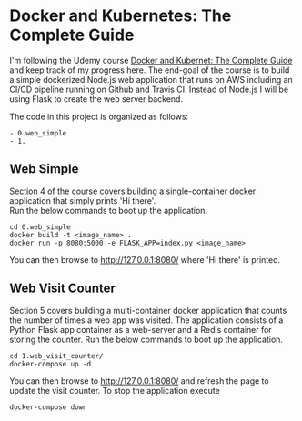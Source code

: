 # Docker and Kubernetes: The Complete Guide

I'm following the Udemy course [Docker and Kubernet: The Complete Guide](https://www.udemy.com/course/docker-and-kubernetes-the-complete-guide/) and keep track of my progress here.
The end-goal of the course is to build a simple dockerized Node.js web application that runs on AWS including an CI/CD pipeline running on Github and Travis CI.
Instead of Node.js I will be using Flask to create the web server backend.

The code in this project is organized as follows:

````
- 0.web_simple
- 1.
````
 

## Web Simple

Section 4 of the course covers building a single-container docker application that simply prints 'Hi there'.</br>
Run the below commands to boot up the application.

```
cd 0.web_simple
docker build -t <image_name> .
docker run -p 8080:5000 -e FLASK_APP=index.py <image_name>
```

You can then browse to <http://127.0.0.1:8080/> where 'Hi there' is printed.

## Web Visit Counter

Section 5 covers building a multi-container docker application that counts the number of times a web app was visited.
The application consists of a Python Flask app container as a web-server and a Redis container for storing the counter.
Run the below commands to boot up the application.

```
cd 1.web_visit_counter/
docker-compose up -d
```

You can then browse to <http://127.0.0.1:8080/> and refresh the page to update the visit counter.
To stop the application execute
```
docker-compose down
```
 
